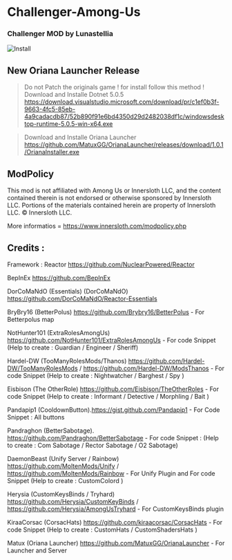 # Challenger-Among-Us
### Challenger MOD by Lunastellia

![Install](https://amodsus.com/attachments/challenger3-2-png.529/)

## New Oriana Launcher Release 

> Do not Patch the originals game ! for install follow this method !
> Download and Installe Dotnet 5.0.5
> https://download.visualstudio.microsoft.com/download/pr/c1ef0b3f-9663-4fc5-85eb-4a9cadacdb87/52b890f91e6bd4350d29d2482038df1c/windowsdesktop-runtime-5.0.5-win-x64.exe

> Download and Installe Oriana Launcher 
> https://github.com/MatuxGG/OrianaLauncher/releases/download/1.0.1/OrianaInstaller.exe

## ModPolicy

This mod is not affiliated with Among Us or Innersloth LLC, and the content contained therein is not endorsed or otherwise sponsored by Innersloth LLC. Portions of the materials contained herein are property of Innersloth LLC. © Innersloth LLC.

More informatios = https://www.innersloth.com/modpolicy.php



## Credits :


Framework : Reactor https://github.com/NuclearPowered/Reactor

BepInEx  https://github.com/BepInEx

DorCoMaNdO (Essentials) (DorCoMaNdO) https://github.com/DorCoMaNdO/Reactor-Essentials

BryBry16 (BetterPolus) https://github.com/Brybry16/BetterPolus - For Betterpolus map 

NotHunter101 (ExtraRolesAmongUs) https://github.com/NotHunter101/ExtraRolesAmongUs - For code Snippet (Help to create : Guardian / Engineer / Sheriff)

Hardel-DW (TooManyRolesMods/Thanos) https://github.com/Hardel-DW/TooManyRolesMods / https://github.com/Hardel-DW/ModsThanos - For code Snippet (Help to create : Nightwatcher  / Barghest / Spy )

Eisbison (The OtherRole) https://github.com/Eisbison/TheOtherRoles - For code Snippet (Help to create : Informant / Detective / Morphling / Bait ) 

Pandapip1 (CooldownButton).https://gist.github.com/Pandapip1 - For Code Snippet : All buttons

Pandraghon (BetterSabotage). https://github.com/Pandraghon/BetterSabotage - For code Snippet : (Help to create : Com Sabotage / Rector Sabotage / O2 Sabotage)

DaemonBeast (Unify Server / Rainbow) https://github.com/MoltenMods/Unify / https://github.com/MoltenMods/Rainbow - For Unify Plugin and For code Snippet (Help to create : CustomColord ) 

Herysia (CustomKeysBinds / Tryhard) https://github.com/Herysia/CustomKeyBinds / https://github.com/Herysia/AmongUsTryhard - For CustomKeysBinds plugin

KiraaCorsac (CorsacHats) https://github.com/kiraacorsac/CorsacHats - For code Snippet (Help to create : CustomHats / CustomShadersHats ) 

Matux (Oriana Launcher) https://github.com/MatuxGG/OrianaLauncher - For Launcher and Server



